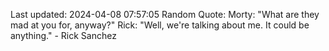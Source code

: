 Last updated: 2024-04-08 07:57:05
Random Quote: Morty: "What are they mad at you for, anyway?"
Rick: "Well, we're talking about me. It could be anything." - Rick Sanchez